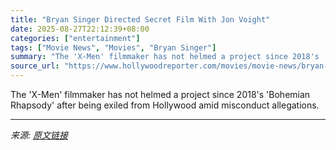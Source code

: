 ```yaml
---
title: "Bryan Singer Directed Secret Film With Jon Voight"
date: 2025-08-27T22:12:39+08:00
categories: ["entertainment"]
tags: ["Movie News", "Movies", "Bryan Singer"]
summary: "The 'X-Men' filmmaker has not helmed a project since 2018's 'Bohemian Rhapsody' after being exiled from Hollywood amid misconduct allegations."
source_url: "https://www.hollywoodreporter.com/movies/movie-news/bryan-singer-directed-secret-film-jon-voight-1236355083/"
---
```


The 'X-Men' filmmaker has not helmed a project since 2018's 'Bohemian Rhapsody' after being exiled from Hollywood amid misconduct allegations.

---

*来源: [原文链接](https://www.hollywoodreporter.com/movies/movie-news/bryan-singer-directed-secret-film-jon-voight-1236355083/)*
